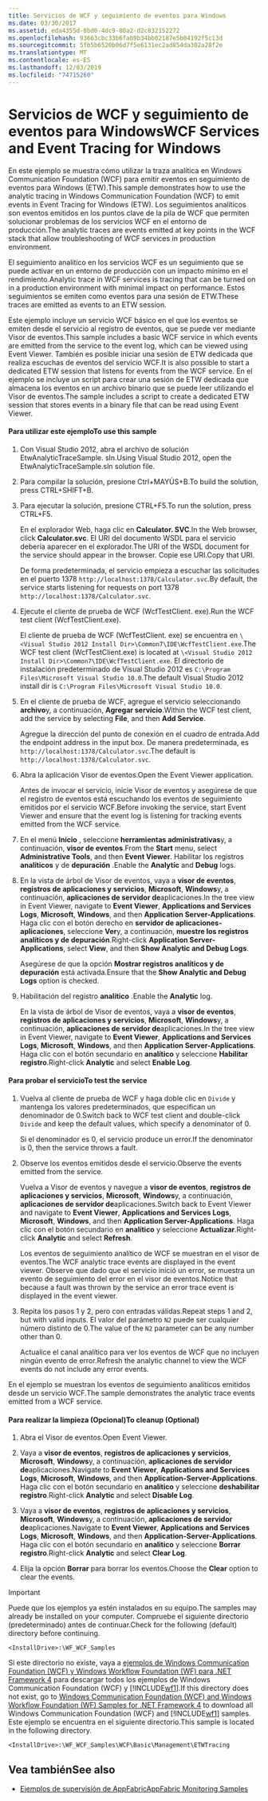 ```yaml
---
title: Servicios de WCF y seguimiento de eventos para Windows
ms.date: 03/30/2017
ms.assetid: eda4355d-0bd0-4dc9-80a2-d2c832152272
ms.openlocfilehash: 93663cbc33b6fab9b34bb02187e5b04192f5c13d
ms.sourcegitcommit: 5fb5b6520b06d7f5e6131ec2ad854da302a28f2e
ms.translationtype: MT
ms.contentlocale: es-ES
ms.lasthandoff: 12/03/2019
ms.locfileid: "74715260"
---
```

# <a name="wcf-services-and-event-tracing-for-windows"></a><span data-ttu-id="a5b17-102">Servicios de WCF y seguimiento de eventos para Windows</span><span class="sxs-lookup"><span data-stu-id="a5b17-102">WCF Services and Event Tracing for Windows</span></span>
<span data-ttu-id="a5b17-103">En este ejemplo se muestra cómo utilizar la traza analítica en Windows Communication Foundation (WCF) para emitir eventos en seguimiento de eventos para Windows (ETW).</span><span class="sxs-lookup"><span data-stu-id="a5b17-103">This sample demonstrates how to use the analytic tracing in Windows Communication Foundation (WCF) to emit events in Event Tracing for Windows (ETW).</span></span> <span data-ttu-id="a5b17-104">Los seguimientos analíticos son eventos emitidos en los puntos clave de la pila de WCF que permiten solucionar problemas de los servicios WCF en el entorno de producción.</span><span class="sxs-lookup"><span data-stu-id="a5b17-104">The analytic traces are events emitted at key points in the WCF stack that allow troubleshooting of WCF services in production environment.</span></span>

 <span data-ttu-id="a5b17-105">El seguimiento analítico en los servicios WCF es un seguimiento que se puede activar en un entorno de producción con un impacto mínimo en el rendimiento.</span><span class="sxs-lookup"><span data-stu-id="a5b17-105">Analytic trace in WCF services is tracing that can be turned on in a production environment with minimal impact on performance.</span></span> <span data-ttu-id="a5b17-106">Estos seguimientos se emiten como eventos para una sesión de ETW.</span><span class="sxs-lookup"><span data-stu-id="a5b17-106">These traces are emitted as events to an ETW session.</span></span>

 <span data-ttu-id="a5b17-107">Este ejemplo incluye un servicio WCF básico en el que los eventos se emiten desde el servicio al registro de eventos, que se puede ver mediante Visor de eventos.</span><span class="sxs-lookup"><span data-stu-id="a5b17-107">This sample includes a basic WCF service in which events are emitted from the service to the event log, which can be viewed using Event Viewer.</span></span> <span data-ttu-id="a5b17-108">También es posible iniciar una sesión de ETW dedicada que realiza escuchas de eventos del servicio WCF.</span><span class="sxs-lookup"><span data-stu-id="a5b17-108">It is also possible to start a dedicated ETW session that listens for events from the WCF service.</span></span> <span data-ttu-id="a5b17-109">En el ejemplo se incluye un script para crear una sesión de ETW dedicada que almacena los eventos en un archivo binario que se puede leer utilizando el Visor de eventos.</span><span class="sxs-lookup"><span data-stu-id="a5b17-109">The sample includes a script to create a dedicated ETW session that stores events in a binary file that can be read using Event Viewer.</span></span>

#### <a name="to-use-this-sample"></a><span data-ttu-id="a5b17-110">Para utilizar este ejemplo</span><span class="sxs-lookup"><span data-stu-id="a5b17-110">To use this sample</span></span>

1. <span data-ttu-id="a5b17-111">Con Visual Studio 2012, abra el archivo de solución EtwAnalyticTraceSample. sln.</span><span class="sxs-lookup"><span data-stu-id="a5b17-111">Using Visual Studio 2012, open the EtwAnalyticTraceSample.sln solution file.</span></span>

2. <span data-ttu-id="a5b17-112">Para compilar la solución, presione Ctrl+MAYÚS+B.</span><span class="sxs-lookup"><span data-stu-id="a5b17-112">To build the solution, press CTRL+SHIFT+B.</span></span>

3. <span data-ttu-id="a5b17-113">Para ejecutar la solución, presione CTRL+F5.</span><span class="sxs-lookup"><span data-stu-id="a5b17-113">To run the solution, press CTRL+F5.</span></span>

     <span data-ttu-id="a5b17-114">En el explorador Web, haga clic en **Calculator. SVC**.</span><span class="sxs-lookup"><span data-stu-id="a5b17-114">In the Web browser, click **Calculator.svc**.</span></span> <span data-ttu-id="a5b17-115">El URI del documento WSDL para el servicio debería aparecer en el explorador.</span><span class="sxs-lookup"><span data-stu-id="a5b17-115">The URI of the WSDL document for the service should appear in the browser.</span></span> <span data-ttu-id="a5b17-116">Copie ese URI.</span><span class="sxs-lookup"><span data-stu-id="a5b17-116">Copy that URI.</span></span>

     <span data-ttu-id="a5b17-117">De forma predeterminada, el servicio empieza a escuchar las solicitudes en el puerto 1378 `http://localhost:1378/Calculator.svc`.</span><span class="sxs-lookup"><span data-stu-id="a5b17-117">By default, the service starts listening for requests on port 1378 `http://localhost:1378/Calculator.svc`.</span></span>

4. <span data-ttu-id="a5b17-118">Ejecute el cliente de prueba de WCF (WcfTestClient. exe).</span><span class="sxs-lookup"><span data-stu-id="a5b17-118">Run the WCF test client (WcfTestClient.exe).</span></span>

     <span data-ttu-id="a5b17-119">El cliente de prueba de WCF (WcfTestClient. exe) se encuentra en `\<Visual Studio 2012 Install Dir>\Common7\IDE\WcfTestClient.exe`.</span><span class="sxs-lookup"><span data-stu-id="a5b17-119">The WCF test client (WcfTestClient.exe) is located at `\<Visual Studio 2012 Install Dir>\Common7\IDE\WcfTestClient.exe`.</span></span>  <span data-ttu-id="a5b17-120">El directorio de instalación predeterminado de Visual Studio 2012 es `C:\Program Files\Microsoft Visual Studio 10.0`.</span><span class="sxs-lookup"><span data-stu-id="a5b17-120">The default Visual Studio 2012 install dir is `C:\Program Files\Microsoft Visual Studio 10.0`.</span></span>

5. <span data-ttu-id="a5b17-121">En el cliente de prueba de WCF, agregue el servicio seleccionando **archivo**y, a continuación, **Agregar servicio**.</span><span class="sxs-lookup"><span data-stu-id="a5b17-121">Within the WCF test client, add the service by selecting **File**, and then **Add Service**.</span></span>

     <span data-ttu-id="a5b17-122">Agregue la dirección del punto de conexión en el cuadro de entrada.</span><span class="sxs-lookup"><span data-stu-id="a5b17-122">Add the endpoint address in the input box.</span></span> <span data-ttu-id="a5b17-123">De manera predeterminada, es `http://localhost:1378/Calculator.svc`.</span><span class="sxs-lookup"><span data-stu-id="a5b17-123">The default is `http://localhost:1378/Calculator.svc`.</span></span>

6. <span data-ttu-id="a5b17-124">Abra la aplicación Visor de eventos.</span><span class="sxs-lookup"><span data-stu-id="a5b17-124">Open the Event Viewer application.</span></span>

     <span data-ttu-id="a5b17-125">Antes de invocar el servicio, inicie Visor de eventos y asegúrese de que el registro de eventos está escuchando los eventos de seguimiento emitidos por el servicio WCF.</span><span class="sxs-lookup"><span data-stu-id="a5b17-125">Before invoking the service, start Event Viewer and ensure that the event log is listening for tracking events emitted from the WCF service.</span></span>

7. <span data-ttu-id="a5b17-126">En el menú **Inicio** , seleccione **herramientas administrativas**y, a continuación, **visor de eventos**.</span><span class="sxs-lookup"><span data-stu-id="a5b17-126">From the **Start** menu, select **Administrative Tools**, and then **Event Viewer**.</span></span>  <span data-ttu-id="a5b17-127">Habilitar los registros **analíticos** y de **depuración** .</span><span class="sxs-lookup"><span data-stu-id="a5b17-127">Enable the **Analytic** and **Debug** logs.</span></span>

8. <span data-ttu-id="a5b17-128">En la vista de árbol de Visor de eventos, vaya a **visor de eventos**, **registros de aplicaciones y servicios**, **Microsoft**, **Windows**y, a continuación, **aplicaciones de servidor de**aplicaciones.</span><span class="sxs-lookup"><span data-stu-id="a5b17-128">In the tree view in Event Viewer, navigate to **Event Viewer**, **Applications and Services Logs**, **Microsoft**, **Windows**, and then **Application Server-Applications**.</span></span> <span data-ttu-id="a5b17-129">Haga clic con el botón derecho en **servidor de aplicaciones-aplicaciones**, seleccione **Ver**y, a continuación, **muestre los registros analíticos y de depuración**.</span><span class="sxs-lookup"><span data-stu-id="a5b17-129">Right-click **Application Server-Applications**, select **View**, and then **Show Analytic and Debug Logs**.</span></span>

     <span data-ttu-id="a5b17-130">Asegúrese de que la opción **Mostrar registros analíticos y de depuración** está activada.</span><span class="sxs-lookup"><span data-stu-id="a5b17-130">Ensure that the **Show Analytic and Debug Logs** option is checked.</span></span>

9. <span data-ttu-id="a5b17-131">Habilitación del registro **analítico** .</span><span class="sxs-lookup"><span data-stu-id="a5b17-131">Enable the **Analytic** log.</span></span>

     <span data-ttu-id="a5b17-132">En la vista de árbol de Visor de eventos, vaya a **visor de eventos**, **registros de aplicaciones y servicios**, **Microsoft**, **Windows**y, a continuación, **aplicaciones de servidor de**aplicaciones.</span><span class="sxs-lookup"><span data-stu-id="a5b17-132">In the tree view in Event Viewer, navigate to **Event Viewer**, **Applications and Services Logs**, **Microsoft**, **Windows**, and then **Application Server-Applications**.</span></span> <span data-ttu-id="a5b17-133">Haga clic con el botón secundario en **analítico** y seleccione **Habilitar registro**.</span><span class="sxs-lookup"><span data-stu-id="a5b17-133">Right-click **Analytic** and select **Enable Log**.</span></span>

#### <a name="to-test-the-service"></a><span data-ttu-id="a5b17-134">Para probar el servicio</span><span class="sxs-lookup"><span data-stu-id="a5b17-134">To test the service</span></span>

1. <span data-ttu-id="a5b17-135">Vuelva al cliente de prueba de WCF y haga doble clic en `Divide` y mantenga los valores predeterminados, que especifican un denominador de 0.</span><span class="sxs-lookup"><span data-stu-id="a5b17-135">Switch back to WCF test client and double-click `Divide` and keep the default values, which specify a denominator of 0.</span></span>

     <span data-ttu-id="a5b17-136">Si el denominador es 0, el servicio produce un error.</span><span class="sxs-lookup"><span data-stu-id="a5b17-136">If the denominator is 0, then the service throws a fault.</span></span>

2. <span data-ttu-id="a5b17-137">Observe los eventos emitidos desde el servicio.</span><span class="sxs-lookup"><span data-stu-id="a5b17-137">Observe the events emitted from the service.</span></span>

     <span data-ttu-id="a5b17-138">Vuelva a Visor de eventos y navegue a **visor de eventos**, **registros de aplicaciones y servicios**, **Microsoft**, **Windows**y, a continuación, **aplicaciones de servidor de**aplicaciones.</span><span class="sxs-lookup"><span data-stu-id="a5b17-138">Switch back to Event Viewer and navigate to **Event Viewer**, **Applications and Services Logs**, **Microsoft**, **Windows**, and then **Application Server-Applications**.</span></span> <span data-ttu-id="a5b17-139">Haga clic con el botón secundario en **analítico** y seleccione **Actualizar**.</span><span class="sxs-lookup"><span data-stu-id="a5b17-139">Right-click **Analytic** and select **Refresh**.</span></span>

     <span data-ttu-id="a5b17-140">Los eventos de seguimiento analítico de WCF se muestran en el visor de eventos.</span><span class="sxs-lookup"><span data-stu-id="a5b17-140">The WCF analytic trace events are displayed in the event viewer.</span></span> <span data-ttu-id="a5b17-141">Observe que dado que el servicio inició un error, se muestra un evento de seguimiento del error en el visor de eventos.</span><span class="sxs-lookup"><span data-stu-id="a5b17-141">Notice that because a fault was thrown by the service an error trace event is displayed in the event viewer.</span></span>

3. <span data-ttu-id="a5b17-142">Repita los pasos 1 y 2, pero con entradas válidas.</span><span class="sxs-lookup"><span data-stu-id="a5b17-142">Repeat steps 1 and 2, but with valid inputs.</span></span> <span data-ttu-id="a5b17-143">El valor del parámetro `N2` puede ser cualquier número distinto de 0.</span><span class="sxs-lookup"><span data-stu-id="a5b17-143">The value of the `N2` parameter can be any number other than 0.</span></span>

     <span data-ttu-id="a5b17-144">Actualice el canal analítico para ver los eventos de WCF que no incluyen ningún evento de error.</span><span class="sxs-lookup"><span data-stu-id="a5b17-144">Refresh the analytic channel to view the WCF events do not include any error events.</span></span>

 <span data-ttu-id="a5b17-145">En el ejemplo se muestran los eventos de seguimiento analíticos emitidos desde un servicio WCF.</span><span class="sxs-lookup"><span data-stu-id="a5b17-145">The sample demonstrates the analytic trace events emitted from a WCF service.</span></span>

#### <a name="to-cleanup-optional"></a><span data-ttu-id="a5b17-146">Para realizar la limpieza (Opcional)</span><span class="sxs-lookup"><span data-stu-id="a5b17-146">To cleanup (Optional)</span></span>

1. <span data-ttu-id="a5b17-147">Abra el Visor de eventos.</span><span class="sxs-lookup"><span data-stu-id="a5b17-147">Open Event Viewer.</span></span>

2. <span data-ttu-id="a5b17-148">Vaya a **visor de eventos**, **registros de aplicaciones y servicios**, **Microsoft**, **Windows**y, a continuación, **aplicaciones de servidor de**aplicaciones.</span><span class="sxs-lookup"><span data-stu-id="a5b17-148">Navigate to **Event Viewer**, **Applications and Services Logs**, **Microsoft**, **Windows**, and then **Application-Server-Applications**.</span></span> <span data-ttu-id="a5b17-149">Haga clic con el botón secundario en **analítico** y seleccione **deshabilitar registro**.</span><span class="sxs-lookup"><span data-stu-id="a5b17-149">Right-click **Analytic** and select **Disable Log**.</span></span>

3. <span data-ttu-id="a5b17-150">Vaya a **visor de eventos**, **registros de aplicaciones y servicios**, **Microsoft**, **Windows**y, a continuación, **aplicaciones de servidor de**aplicaciones.</span><span class="sxs-lookup"><span data-stu-id="a5b17-150">Navigate to **Event Viewer**, **Applications and Services Logs**, **Microsoft**, **Windows**, and then **Application-Server-Applications**.</span></span> <span data-ttu-id="a5b17-151">Haga clic con el botón secundario en **analítico** y seleccione **Borrar registro**.</span><span class="sxs-lookup"><span data-stu-id="a5b17-151">Right-click **Analytic** and select **Clear Log**.</span></span>

4. <span data-ttu-id="a5b17-152">Elija la opción **Borrar** para borrar los eventos.</span><span class="sxs-lookup"><span data-stu-id="a5b17-152">Choose the **Clear** option to clear the events.</span></span>

> [!IMPORTANT]
> <span data-ttu-id="a5b17-153">Puede que los ejemplos ya estén instalados en su equipo.</span><span class="sxs-lookup"><span data-stu-id="a5b17-153">The samples may already be installed on your computer.</span></span> <span data-ttu-id="a5b17-154">Compruebe el siguiente directorio (predeterminado) antes de continuar.</span><span class="sxs-lookup"><span data-stu-id="a5b17-154">Check for the following (default) directory before continuing.</span></span>  
>   
> `<InstallDrive>:\WF_WCF_Samples`  
>   
> <span data-ttu-id="a5b17-155">Si este directorio no existe, vaya a [ejemplos de Windows Communication Foundation (WCF) y Windows Workflow Foundation (WF) para .NET Framework 4](https://www.microsoft.com/download/details.aspx?id=21459) para descargar todos los ejemplos de Windows Communication Foundation (WCF) y [!INCLUDE[wf1](../../../../includes/wf1-md.md)].</span><span class="sxs-lookup"><span data-stu-id="a5b17-155">If this directory does not exist, go to [Windows Communication Foundation (WCF) and Windows Workflow Foundation (WF) Samples for .NET Framework 4](https://www.microsoft.com/download/details.aspx?id=21459) to download all Windows Communication Foundation (WCF) and [!INCLUDE[wf1](../../../../includes/wf1-md.md)] samples.</span></span> <span data-ttu-id="a5b17-156">Este ejemplo se encuentra en el siguiente directorio.</span><span class="sxs-lookup"><span data-stu-id="a5b17-156">This sample is located in the following directory.</span></span>  
>   
> `<InstallDrive>:\WF_WCF_Samples\WCF\Basic\Management\ETWTracing`  
  
## <a name="see-also"></a><span data-ttu-id="a5b17-157">Vea también</span><span class="sxs-lookup"><span data-stu-id="a5b17-157">See also</span></span>

- [<span data-ttu-id="a5b17-158">Ejemplos de supervisión de AppFabric</span><span class="sxs-lookup"><span data-stu-id="a5b17-158">AppFabric Monitoring Samples</span></span>](https://go.microsoft.com/fwlink/?LinkId=193959)
